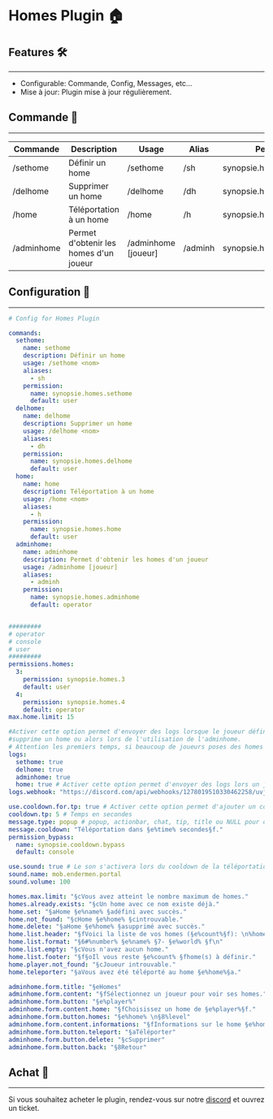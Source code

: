 # Homes Plugin 🏠


## Features 🛠️

---
- Configurable: Commande, Config, Messages, etc...
- Mise à jour: Plugin mise à jour régulièrement.

## Commande 📜

---

| Commande   | Description                            | Usage               | Alias   | Permission               |
|------------|----------------------------------------|---------------------|---------|--------------------------|
| /sethome   | Définir un home                        | /sethome <nom>      | /sh     | synopsie.homes.sethome   |
| /delhome   | Supprimer un home                      | /delhome <nom>      | /dh     | synopsie.homes.delhome   |
| /home      | Téléportation à un home                | /home <nom>         | /h      | synopsie.homes.home      |
| /adminhome | Permet d'obtenir les homes d'un joueur | /adminhome [joueur] | /adminh | synopsie.homes.adminhome |

## Configuration 📝

---
```yaml
# Config for Homes Plugin

commands:
  sethome:
    name: sethome
    description: Définir un home
    usage: /sethome <nom>
    aliases:
      - sh
    permission:
      name: synopsie.homes.sethome
      default: user
  delhome:
    name: delhome
    description: Supprimer un home
    usage: /delhome <nom>
    aliases:
      - dh
    permission:
      name: synopsie.homes.delhome
      default: user
  home:
    name: home
    description: Téléportation à un home
    usage: /home <nom>
    aliases:
      - h
    permission:
      name: synopsie.homes.home
      default: user
  adminhome:
    name: adminhome
    description: Permet d'obtenir les homes d'un joueur
    usage: /adminhome [joueur]
    aliases:
      - adminh
    permission:
      name: synopsie.homes.adminhome
      default: operator


#########
# operator
# console
# user
#########
permissions.homes:
  3:
    permission: synopsie.homes.3
    default: user
  4:
    permission: synopsie.homes.4
    default: operator
max.home.limit: 15

#Activer cette option permet d'envoyer des logs lorsque le joueur défini un home,
#supprime un home ou alors lors de l'utilisation de l'adminhome.
# Attention les premiers temps, si beaucoup de joueurs poses des homes en supprime ou autre cela peut bloquer le webhook.
logs:
  sethome: true
  delhome: true
  adminhome: true
  home: true # Activer cette option permet d'envoyer des logs lors un joueur tente de se téléporter à un home est que la téléportation a échoué.
logs.webhook: "https://discord.com/api/webhooks/1278019510330462258/uvjqx5KlNYip000OTz8c-0yQrKbMRCgiBukqoAj9jk1DU6TKYrRZQY61VTUXMwMlF5oR"

use.cooldown.for.tp: true # Activer cette option permet d'ajouter un cooldown pour la commande /home <nom>
cooldown.tp: 5 # Temps en secondes
message.type: popup # popup, actionbar, chat, tip, title ou NULL pour désactiver les messages
message.cooldown: "Téléportation dans §e%time% secondes§f."
permission_bypass:
  name: synopsie.cooldown.bypass
  default: console

use.sound: true # Le son s'activera lors du cooldown de la téléportation un home.
sound.name: mob.endermen.portal
sound.volume: 100

homes.max.limit: "§cVous avez atteint le nombre maximum de homes."
homes.already.exists: "§cUn home avec ce nom existe déjà."
home.set: "§aHome §e%name% §adéfini avec succès."
home.not_found: "§cHome §e%home% §cintrouvable."
home.delete: "§aHome §e%home% §asupprimé avec succès."
home.list.header: "§fVoici la liste de vos homes (§e%count%§f): \n%homes%"
home.list.format: "§6#%number% §e%name% §7- §e%world% §f\n"
home.list.empty: "§cVous n'avez aucun home."
home.list.footer: "§f§oIl vous reste §e%count% §fhome(s) à définir."
home.player.not_found: "§cJoueur introuvable."
home.teleporter: "§aVous avez été téléporté au home §e%home%§a."

adminhome.form.title: "§eHomes"
adminhome.form.content: "§fSélectionnez un joueur pour voir ses homes."
adminhome.form.button: "§e%player%"
adminhome.form.content.home: "§fChoisissez un home de §e%player%§f."
adminhome.form.button.homes: "§e%home% \n§8%level"
adminhome.form.content.informations: "§fInformations sur le home §e%home%§f: \n Monde: §e%level% §f\n X: §e%x% §f\n Y: §e%y% §f\n Z: §e%z% §f\n Yaw: §e%yaw% §f\n Pitch: §e%pitch% §f\n Créé le: §e%date%"
adminhome.form.button.teleport: "§aTéléporter"
adminhome.form.button.delete: "§cSupprimer"
adminhome.form.button.back: "§8Retour"
```

## Achat 🛒

---
Si vous souhaitez acheter le plugin, rendez-vous sur notre [discord](https://discord.gg/JkpT7BJPXR) et ouvrez un ticket.